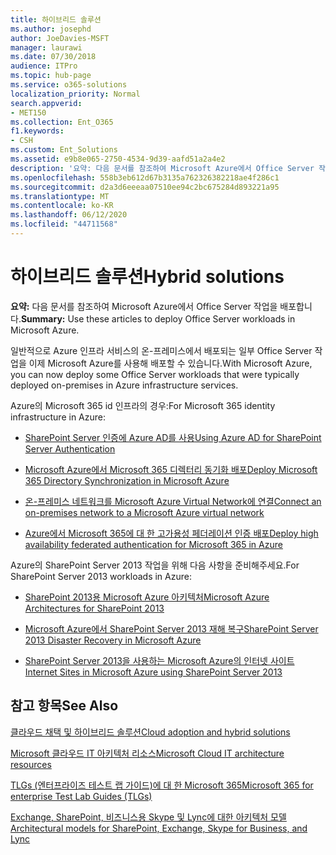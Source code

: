 ```yaml
---
title: 하이브리드 솔루션
ms.author: josephd
author: JoeDavies-MSFT
manager: laurawi
ms.date: 07/30/2018
audience: ITPro
ms.topic: hub-page
ms.service: o365-solutions
localization_priority: Normal
search.appverid:
- MET150
ms.collection: Ent_O365
f1.keywords:
- CSH
ms.custom: Ent_Solutions
ms.assetid: e9b8e065-2750-4534-9d39-aafd51a2a4e2
description: '요약: 다음 문서를 참조하여 Microsoft Azure에서 Office Server 작업을 배포합니다.'
ms.openlocfilehash: 558b3eb612d67b3135a762326382218ae4f286c1
ms.sourcegitcommit: d2a3d6eeeaa07510ee94c2bc675284d893221a95
ms.translationtype: MT
ms.contentlocale: ko-KR
ms.lasthandoff: 06/12/2020
ms.locfileid: "44711568"
---
```

# <a name="hybrid-solutions"></a><span data-ttu-id="c6213-103">하이브리드 솔루션</span><span class="sxs-lookup"><span data-stu-id="c6213-103">Hybrid solutions</span></span>

 <span data-ttu-id="c6213-104">**요약:** 다음 문서를 참조하여 Microsoft Azure에서 Office Server 작업을 배포합니다.</span><span class="sxs-lookup"><span data-stu-id="c6213-104">**Summary:** Use these articles to deploy Office Server workloads in Microsoft Azure.</span></span>
  
<span data-ttu-id="c6213-105">일반적으로 Azure 인프라 서비스의 온-프레미스에서 배포되는 일부 Office Server 작업을 이제 Microsoft Azure를 사용해 배포할 수 있습니다.</span><span class="sxs-lookup"><span data-stu-id="c6213-105">With Microsoft Azure, you can now deploy some Office Server workloads that were typically deployed on-premises in Azure infrastructure services.</span></span>
  
<span data-ttu-id="c6213-106">Azure의 Microsoft 365 id 인프라의 경우:</span><span class="sxs-lookup"><span data-stu-id="c6213-106">For Microsoft 365 identity infrastructure in Azure:</span></span>

- [<span data-ttu-id="c6213-107">SharePoint Server 인증에 Azure AD를 사용</span><span class="sxs-lookup"><span data-stu-id="c6213-107">Using Azure AD for SharePoint Server Authentication</span></span>](using-azure-ad-for-sharepoint-server-authentication.md)

- [<span data-ttu-id="c6213-108">Microsoft Azure에서 Microsoft 365 디렉터리 동기화 배포</span><span class="sxs-lookup"><span data-stu-id="c6213-108">Deploy Microsoft 365 Directory Synchronization in Microsoft Azure</span></span>](deploy-office-365-directory-synchronization-dirsync-in-microsoft-azure.md)
  
- [<span data-ttu-id="c6213-109">온-프레미스 네트워크를 Microsoft Azure Virtual Network에 연결</span><span class="sxs-lookup"><span data-stu-id="c6213-109">Connect an on-premises network to a Microsoft Azure virtual network</span></span>](connect-an-on-premises-network-to-a-microsoft-azure-virtual-network.md)
    
- [<span data-ttu-id="c6213-110">Azure에서 Microsoft 365에 대 한 고가용성 페더레이션 인증 배포</span><span class="sxs-lookup"><span data-stu-id="c6213-110">Deploy high availability federated authentication for Microsoft 365 in Azure</span></span>](deploy-high-availability-federated-authentication-for-office-365-in-azure.md)
    
<span data-ttu-id="c6213-111">Azure의 SharePoint Server 2013 작업을 위해 다음 사항을 준비해주세요.</span><span class="sxs-lookup"><span data-stu-id="c6213-111">For SharePoint Server 2013 workloads in Azure:</span></span>
  
- [<span data-ttu-id="c6213-112">SharePoint 2013용 Microsoft Azure 아키텍처</span><span class="sxs-lookup"><span data-stu-id="c6213-112">Microsoft Azure Architectures for SharePoint 2013</span></span>](microsoft-azure-architectures-for-sharepoint-2013.md)
    
- [<span data-ttu-id="c6213-113">Microsoft Azure에서 SharePoint Server 2013 재해 복구</span><span class="sxs-lookup"><span data-stu-id="c6213-113">SharePoint Server 2013 Disaster Recovery in Microsoft Azure</span></span>](sharepoint-server-2013-disaster-recovery-in-microsoft-azure.md)
    
- [<span data-ttu-id="c6213-114">SharePoint Server 2013을 사용하는 Microsoft Azure의 인터넷 사이트</span><span class="sxs-lookup"><span data-stu-id="c6213-114">Internet Sites in Microsoft Azure using SharePoint Server 2013</span></span>](internet-sites-in-microsoft-azure-using-sharepoint-server-2013.md)
  
  
## <a name="see-also"></a><span data-ttu-id="c6213-115">참고 항목</span><span class="sxs-lookup"><span data-stu-id="c6213-115">See Also</span></span>

[<span data-ttu-id="c6213-116">클라우드 채택 및 하이브리드 솔루션</span><span class="sxs-lookup"><span data-stu-id="c6213-116">Cloud adoption and hybrid solutions</span></span>](cloud-adoption-and-hybrid-solutions.yml)
  
[<span data-ttu-id="c6213-117">Microsoft 클라우드 IT 아키텍처 리소스</span><span class="sxs-lookup"><span data-stu-id="c6213-117">Microsoft Cloud IT architecture resources</span></span>](microsoft-cloud-it-architecture-resources.md)
  
[<span data-ttu-id="c6213-118">TLGs (엔터프라이즈 테스트 랩 가이드)에 대 한 Microsoft 365</span><span class="sxs-lookup"><span data-stu-id="c6213-118">Microsoft 365 for enterprise Test Lab Guides (TLGs)</span></span>](https://docs.microsoft.com/microsoft-365/enterprise/m365-enterprise-test-lab-guides)
  
[<span data-ttu-id="c6213-119">Exchange, SharePoint, 비즈니스용 Skype 및 Lync에 대한 아키텍처 모델</span><span class="sxs-lookup"><span data-stu-id="c6213-119">Architectural models for SharePoint, Exchange, Skype for Business, and Lync</span></span>](architectural-models-for-sharepoint-exchange-skype-for-business-and-lync.md)

